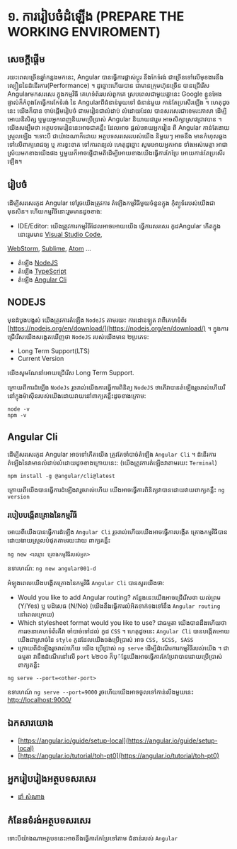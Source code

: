 # ១. ការរៀបចំដំឡើង (PREPARE THE WORKING ENVIROMENT)

## សេចក្ដីផ្ដើម

រយះពេលច្រើនឆ្នាំកន្លងមកនេះ, Angular បានធ្វើការផ្លាស់ប្ដូរ នឹងកែទំរង់ ជាច្រើនទៅលើមុខងារនឹង ល្បឿននៃដំនើរការ(Performance) ។ ដូច្នោះហើយបាន ជាមានក្រុមហ៊ុនច្រើន
បានជ្រើរើស Angularមកសរសេរ ក្នុងកម្មវិធី គេហទំព័ររបស់ពួកគេ ស្របពេលជាមួយគ្នានេះ Google ខ្លួនអែងផ្ទាល់ក៏កំពុងតែធ្វើការកែទំរង់ នៃ Angularពីជំនាន់មួយទៅ ជំនាន់មួយ
កាន់តែប្រសើរឡើង ។ ហេតុដូចនេះ យើងក៏បាន ចាប់ផ្ដើមរៀបចំ ជាមេរៀនជាលំដាប់ លំដោយដែល បានសរសេរជាខេមរះភាសា ដើម្បីអោយនិសិត្ស ឬមួយអ្នកពេញនិយមប្រើប្រាស់ Angular
និយាយជារួម អាចសិក្សាស្រាវជ្រាវបាន ។ យើងសង្ឃឹមថា អត្ថបទមេរៀននេះអាចជាគន្លឹះ ដែលអាច ផ្ដល់អោយអ្នករៀន ពី Angular កាន់តែងាយស្រួលឡើង ។ទោះបី ជាយ៉ាងណាក៏ដោយ
អត្ថបទសរសេររបស់យើង និមួយៗ អាចនឹង មានកំហុសឆ្គងទៅលើពាក្យពេជច្យ ឬ ការខ្វះខាត ទៅការពន្យល់ ហេតុដូច្នោះ សូមអោយអ្នកអាន ទាំងអស់មេត្ដា អាជាស្រ័យមកខាងយើងផង
ឬមួយក៏អាចផ្ញើជាមតិដើម្បីអោយខាងយើងធ្វើការកែប្រែ អោយកាន់តែប្រសើរឡើង។

## រៀបចំ

ដើម្បីសរសេរកូដ Angular ទៅរួចយើងត្រូវការ តំឡើងកម្មវិធីមួយចំនួនក្នុង កំុំព្យូទ័ររបស់យើងជាមុនសិន។ ហើយកម្មវីធីនោះរួមមានដូចខាង:

- IDE/Editor: យើងត្រូវការកម្មវិធីដែលអាចអោយយើង ធ្វើការសរសេរ កូដAngular កើតក្នុងនោះរួមមាន [Visual Studio Code](https://code.visualstudio.com/),

[WebStorm](https://www.jetbrains.com/webstorm/), [Sublime](https://www.sublimetext.com/), [Atom](https://atom.io/) ...

- តំឡើង [NodeJS](https://nodejs.org/en/)
- តំឡើង [TypeScript](https://www.typescriptlang.org/)
- តំឡើង [Angular Cli](https://cli.angular.io/)

## NODEJS

មុនដំបូងបង្អស់ យើងត្រូវការតំឡើង `NodeJS` តាមរយះ ការដោនឡូត វាពីគេហទំព័រ [https://nodejs.org/en/download/](https://nodejs.org/en/download/) ។ ក្នុងការ
ជ្រើរើសយើងសង្គេតឃើញថា `NodeJS` របស់យើងមាន ២ប្រភេទ:

- Long Term Support(LTS)
- Current Version

យើងសូមណែនាំអោយជ្រើរើស Long Term Support.

ក្រោយពីការដំឡើង `NodeJs` រួចរាល់យើងការធ្វើការពិនិត្យ `NodeJS` ថាតើវាបានតំឡើងរួចរាល់ហើយរឺនៅក្នុងម៉ាសុីនរបស់យើងដោយវាយនៅពាក្យគន្លឹះដូចខាងក្រោម:

```
node -v
npm -v
```
## Angular Cli

ដើម្បីសរសេរកូដ Angular អាចទៅកើតយើង ត្រូវតែចាំបាច់តំឡើង `Angular Cli` ។ ដំនើរការតំឡើងនៃវាមានលំដាប់លំដោយដូចខាងក្រោយនេះ: (យើងត្រូវការតំឡើងវាតាមរយះ `Terminal`)

```
npm install -g @angular/cli@latest
```

ក្រោយពីយើងបានធ្វើការដំឡើងវារួចរាល់ហើយ យើងអាចធ្វើការពិនិត្យវាបានដោយវាយពាក្យគន្លឹះ `ng version` 

### របៀបបង្កើតគ្រោងនៃកម្មវីធី

អោយពីយើងបានធ្វើការដំឡើង `Angular Cli` រួចរាល់ហើយយើងអាចធ្វើការបង្កើត គ្រោងកម្មវិធីបានដោយងាយស្រួលបំផុតតាមរយះវាយ ពាក្យគន្លឹះ

```
ng new <ឈ្មោះ គ្រោងកម្មវីធីរបស់អ្នក>
```

ឧទារហណ៍: `ng new angular001-d`

អំឡុងពេលយើងបង្កើតគ្រោងនៃកម្មវិធី `Angular Cli` បានសួរយើងថា:

- Would you like to add Angular routing? កន្លែងនេះយើងអាចជ្រើរើសថា យល់ព្រម (Y/Yes) ឬ បដិសេធ (N/No) (យើងនឹងធ្វើការលំអិតទាក់ទងទៅនឹង `Angular routing` នៅពេលក្រោយ)
- Which stylesheet format would you like to use? ជាធម្មតា យើងបានដឹងហើយថា ការរចនាគេហទំព័រគឺវា ចាំបាច់ទៅដល់ កូដ `CSS` ។ ហេតុដូចនេះ `Angular Cli` បានបង្កើតអោយយើងជាស្រាច់នៃ `style` កូដដែលយើងចង់ប្រើប្រាស់ អាច `CSS, SCSS, SASS`
- ក្រោយពីដំឡើងរួចរាល់ហើយ យើង ប្រើប្រាស់ `ng serve` ដើម្បីដំណើរការកម្មវិធីរបស់យើង ។ ជាធម្មតា វានឹងដំណើរនៅលើ `port` ៤២០០ ក៏បុ៉ន្ដែយើងអាចធ្វើការកែប្រែវាបានដោយប្រើប្រាស់ពាក្យគន្លឺះ

```
ng serve --port=<other-port>
```
ឧទារហណ៍ `ng serve --port=9000` រួចហើយយើងអាចចូលទៅកាន់លីងមួយនេះ [http://localhost:9000/](http://localhost:9000/)

## ឯកសារយោង
- [https://angular.io/guide/setup-local](https://angular.io/guide/setup-local)
- [https://angular.io/tutorial/toh-pt0](https://angular.io/tutorial/toh-pt0)

## អ្នករៀបរៀងអត្ថបទសរសេរ
- [ដាំ សំណាង](https://github.com/samnangcattor)

## កំនែនទំរង់អត្ថបទសរសេរ

ទោះបីយ៉ាងណាអត្ថបទនេះអាចនឹងធ្វើការកែប្រែទៅតាម ជំនាន់របស់ `Angular`
